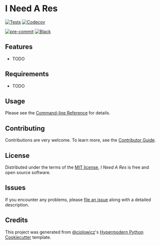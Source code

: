 # I Need A Res

<!-- [![PyPI](https://img.shields.io/pypi/v/i-need-a-res.svg)][pypi_] -->
<!-- [![Status](https://img.shields.io/pypi/status/i-need-a-res.svg)][status] -->
<!-- [![Python Version](https://img.shields.io/pypi/pyversions/i-need-a-res)][python version] -->
<!-- [![License](https://img.shields.io/pypi/l/i-need-a-res)][license] -->

<!-- [![Read the documentation at https://i-need-a-res.readthedocs.io/](https://img.shields.io/readthedocs/i-need-a-res/latest.svg?label=Read%20the%20Docs)][read the docs] -->

[![Tests](https://github.com/eng-jole/i-need-a-res/workflows/Tests/badge.svg)][tests]
[![Codecov](https://codecov.io/gh/eng-jole/i-need-a-res/branch/main/graph/badge.svg)][codecov]

[![pre-commit](https://img.shields.io/badge/pre--commit-enabled-brightgreen?logo=pre-commit&logoColor=white)][pre-commit]
[![Black](https://img.shields.io/badge/code%20style-black-000000.svg)][black]

<!-- [pypi_]: https://pypi.org/project/i-need-a-res/ -->
<!-- [status]: https://pypi.org/project/i-need-a-res/ -->
<!-- [python version]: https://pypi.org/project/i-need-a-res -->
<!-- [read the docs]: https://i-need-a-res.readthedocs.io/ -->

[tests]: https://github.com/eng-jole/i-need-a-res/actions?workflow=Tests
[codecov]: https://app.codecov.io/gh/eng-jole/i-need-a-res
[pre-commit]: https://github.com/pre-commit/pre-commit
[black]: https://github.com/psf/black

## Features

- TODO

## Requirements

- TODO

<!-- ## Installation

You can install _I Need A Res_ via [pip] from [PyPI]:

```console
pip install i-need-a-res
``` -->

## Usage

Please see the [Command-line Reference] for details.

## Contributing

Contributions are very welcome.
To learn more, see the [Contributor Guide].

## License

Distributed under the terms of the [MIT license][license],
_I Need A Res_ is free and open source software.

## Issues

If you encounter any problems,
please [file an issue] along with a detailed description.

## Credits

This project was generated from [@cjolowicz]'s [Hypermodern Python Cookiecutter] template.

[@cjolowicz]: https://github.com/cjolowicz
[pypi]: https://pypi.org/
[hypermodern python cookiecutter]: https://github.com/cjolowicz/cookiecutter-hypermodern-python
[file an issue]: https://github.com/eng-jole/i-need-a-res/issues
[pip]: https://pip.pypa.io/

<!-- github-only -->

[license]: https://github.com/eng-jole/i-need-a-res/blob/main/LICENSE
[contributor guide]: https://github.com/eng-jole/i-need-a-res/blob/main/CONTRIBUTING.md
[command-line reference]: https://i-need-a-res.readthedocs.io/en/latest/usage.html
